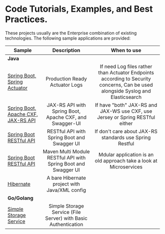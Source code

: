 # Code Tutorials, Examples, and Best Practices.
These projects usually are the Enterprise combination of existing technologies. The following sample applications are provided:
<table>
<thead>
<tr>
<th>Sample</th>
<th align="center">Description</th>
<th>When to use</th>
</tr>
</thead>
<tbody>
<tr>
<td colspan="3"><strong>Java</strong></td>
</tr>
<tr>
<td><a href="/java/spring-boot-actuator-logger">Spring Boot, Spring Actuator</a></td>
<td align="center">Production Ready Actuator Logs</td>
<td align="center">If need Log files rather than Actuator Endpoints according to Security concerns, Can be used alongside Syslog and Elasticsearch</td>
</tr>
<tr>
<td><a href="/java/spring-boot-cxf">Spring Boot, Apache CXF, JAX-RS API</a></td>
<td align="center">JAX-RS API with Spring Boot, Apache CXF, and Swagger-UI</td>
<td align="center">If have "both" JAX-RS and JAX-WS use CXF, use Jersey or Spring RESTful either</td>
</tr>
<tr>
<td><a href="/java/spring-boot-restful">Spring Boot RESTful API</a></td>
<td align="center">RESTful API with Spring Boot and Swagger UI</td>
<td align="center">If don't care about JAX-RS standards use Spring Restful</td>
</tr>
<tr>
<td><a href="/java/spring-boot-maven-modules/spring-boot-restful">Spring Boot RESTful API</a></td>
<td align="center">Maven Multi Module RESTful API with Spring Boot and Swagger UI</td>
<td align="center">Mdular application is an old approach take a look at Microservices</td>
</tr>
<tr>
<td><a href="/java/hibernate">Hibernate</a></td>
<td align="center">A bare Hibernate project with Java/XML config</td>
</tr>
<tr>
<td colspan="3"><strong>Go/Golang</strong></td>
</tr>
<tr>
<td><a href="/golang/storage-service">Simple Storage Service</a></td>
<td align="center">Simple Storage Service (File Server) with Basic Authentication</td>
</tr></tbody></table>